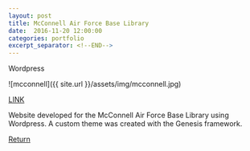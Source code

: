 ```yaml
---
layout: post
title: McConnell Air Force Base Library
date:  2016-11-20 12:00:00
categories: portfolio
excerpt_separator: <!--END-->
---
```

Wordpress
<!--END-->

![mcconnell]({{ site.url }}/assets/img/mcconnell.jpg)

<p class="portfolio-btn"><a  href="http://www.mcconnellafblibrary.com/" target="_blank">LINK</a></p>

Website developed for the McConnell Air Force Base Library using Wordpress. A custom theme was created with the Genesis framework.

<div class="return-btn">
    <a class="return" href="/portfolio.html">Return</a>
</div>
 